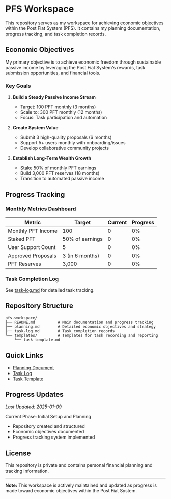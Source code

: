 # PFS Workspace

This repository serves as my workspace for achieving economic objectives within the Post Fiat System (PFS). It contains my planning documentation, progress tracking, and task completion records.

## Economic Objectives

My primary objective is to achieve economic freedom through sustainable passive income by leveraging the Post Fiat System's rewards, task submission opportunities, and financial tools.

### Key Goals

1. **Build a Steady Passive Income Stream**
   - Target: 100 PFT monthly (3 months)
   - Scale to: 300 PFT monthly (12 months)
   - Focus: Task participation and automation

2. **Create System Value**
   - Submit 3 high-quality proposals (6 months)
   - Support 5+ users monthly with onboarding/issues
   - Develop collaborative community projects

3. **Establish Long-Term Wealth Growth**
   - Stake 50% of monthly PFT earnings
   - Build 3,000 PFT reserves (18 months)
   - Transition to automated passive income

## Progress Tracking

### Monthly Metrics Dashboard

| Metric | Target | Current | Progress |
|--------|---------|----------|-----------|
| Monthly PFT Income | 100 | 0 | 0% |
| Staked PFT | 50% of earnings | 0 | 0% |
| User Support Count | 5 | 0 | 0% |
| Approved Proposals | 3 (in 6 months) | 0 | 0% |
| PFT Reserves | 3,000 | 0 | 0% |

### Task Completion Log

See [task-log.md](task-log.md) for detailed task tracking.

## Repository Structure

```
pfs-workspace/
├── README.md          # Main documentation and progress tracking
├── planning.md        # Detailed economic objectives and strategy
├── task-log.md        # Task completion records
└── templates/         # Templates for task recording and reporting
    └── task-template.md
```

## Quick Links

- [Planning Document](planning.md)
- [Task Log](task-log.md)
- [Task Template](templates/task-template.md)

## Progress Updates

*Last Updated: 2025-01-09*

Current Phase: Initial Setup and Planning
- Repository created and structured
- Economic objectives documented
- Progress tracking system implemented

## License

This repository is private and contains personal financial planning and tracking information.

---

**Note:** This workspace is actively maintained and updated as progress is made toward economic objectives within the Post Fiat System.
